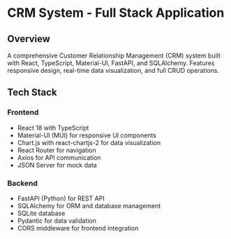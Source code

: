# CRM System - Full Stack Application

## Overview
A comprehensive Customer Relationship Management (CRM) system built with React, TypeScript, Material-UI, FastAPI, and SQLAlchemy. Features responsive design, real-time data visualization, and full CRUD operations.

## Tech Stack
### Frontend
- React 18 with TypeScript
- Material-UI (MUI) for responsive UI components
- Chart.js with react-chartjs-2 for data visualization
- React Router for navigation
- Axios for API communication
- JSON Server for mock data

### Backend
- FastAPI (Python) for REST API
- SQLAlchemy for ORM and database management
- SQLite database
- Pydantic for data validation
- CORS middleware for frontend integration